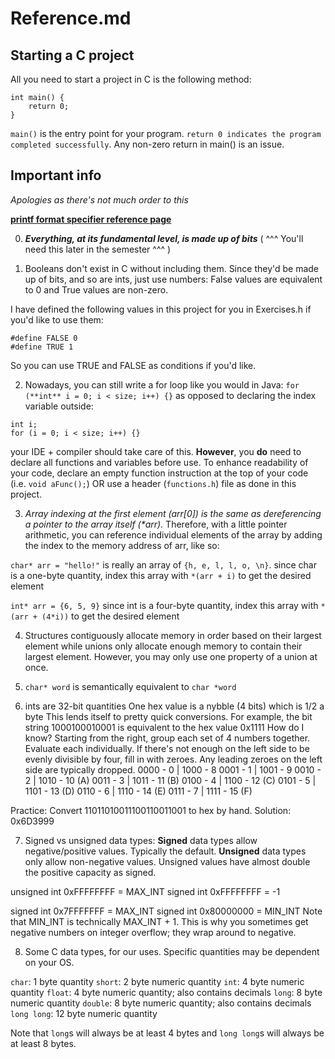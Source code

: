 <h1> Reference.md </h1>

<h2> Starting a C project </h2>

All you need to start a project in C is the following method:
```
int main() {
    return 0;
}
```
`main()` is the entry point for your program. 
`return 0 indicates the program completed successfully`. Any non-zero return in main() is an issue.

<h2> Important info </h2>

*Apologies as there's not much order to this*

[**printf format specifier reference page**](https://alvinalexander.com/programming/printf-format-cheat-sheet/)

0. ***Everything, at its fundamental level, is made up of bits***
 ( ^^^ You'll need this later in the semester ^^^ )

1. Booleans don't exist in C without including them. Since they'd be made up of bits, and so are ints, just use numbers: False values are equivalent to 0 and True values are non-zero. 

I have defined the following values in this project for you in Exercises.h if you'd like to use them:
```
#define FALSE 0
#define TRUE 1
```
So you can use TRUE and FALSE as conditions if you'd like.

2. Nowadays, you can still write a for loop like you would in Java:
`for (**int** i = 0; i < size; i++) {}`
as opposed to declaring the index variable outside:
```
int i;
for (i = 0; i < size; i++) {}
```
your IDE + compiler should take care of this.
**However**, you **do** need to declare all functions and variables before use. To enhance readability of your code, declare an empty function instruction at the top of your code (i.e. `void aFunc();`) OR use a header (`functions.h`) file as done in this project.

3. *Array indexing at the first element (arr[0]) is the same as dereferencing a pointer to the array itself (\*arr).*
Therefore, with a little pointer arithmetic, you can reference individual elements of the array by adding the index to the memory address of arr, like so:

`char* arr = "hello!"` is really an array of `{h, e, l, l, o, \n}`.
since char is a one-byte quantity, index this array with `*(arr + i)`
to get the desired element

`int* arr = {6, 5, 9}`
since int is a four-byte quantity, index this array with `*(arr + (4*i))` to get the desired element

4. Structures contiguously allocate memory in order based on their largest element while unions only allocate enough memory to contain their largest element. However, you may only use one property of a union at once.

5. `char* word` is semantically equivalent to `char *word`

6. ints are 32-bit quantities
One hex value is a nybble (4 bits) which is 1/2 a byte
This lends itself to pretty quick conversions. For example, the bit string
1000100010001 is equivalent to the hex value 0x1111
How do I know?
Starting from the right, group each set of 4 numbers together. Evaluate each individually. If there's not enough on the left side to be evenly divisible by four, fill in with zeroes. Any leading zeroes on the left side are typically dropped.
0000 - 0 | 1000 - 8
0001 - 1 | 1001 - 9
0010 - 2 | 1010 - 10 (A)
0011 - 3 | 1011 - 11 (B)
0100 - 4 | 1100 - 12 (C)
0101 - 5 | 1101 - 13 (D)
0110 - 6 | 1110 - 14 (E)
0111 - 7 | 1111 - 15 (F)

Practice: 
Convert 11011010011100110011001 to hex by hand.
Solution: 0x6D3999
 
7. Signed vs unsigned data types:
**Signed** data types allow negative/positive values. Typically the default.
**Unsigned** data types only allow non-negative values. Unsigned values have almost double the positive capacity as signed.

unsigned int 0xFFFFFFFF = MAX_INT
signed int 0xFFFFFFFF = -1

signed int 0x7FFFFFFF = MAX_INT
signed int 0x80000000 = MIN_INT
Note that MIN_INT is technically MAX_INT + 1. This is why you sometimes get negative numbers on integer overflow; they wrap around to negative.

8. Some C data types, for our uses. Specific quantities may be dependent on your OS. 

`char`: 1 byte quantity
`short`: 2 byte numeric quantity
`int`: 4 byte numeric quantity
`float`: 4 byte numeric quantity; also contains decimals
`long`: 8 byte numeric quantity
`double`: 8 byte numeric quantity; also contains decimals
`long long`: 12 byte numeric quantity

Note that `long`s will always be at least 4 bytes and `long long`s will always be at least 8 bytes.